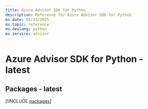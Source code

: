 ```yaml
---
title: Azure Advisor SDK for Python
description: Reference for Azure Advisor SDK for Python
ms.date: 01/23/2025
ms.topic: reference
ms.devlang: python
ms.service: advisor
---
```

# Azure Advisor SDK for Python - latest
## Packages - latest
[!INCLUDE [packages](advisor-index.md)]